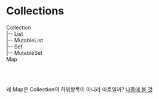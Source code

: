 # Collections

Collection  
|-- List  
  |-- MutableList  
|-- Set  
  |-- MutableSet  
Map

<br/><br/>

왜 Map은 Collection의 하위항목이 아니라 따로일까? [나중에 볼 것](https://stackoverflow.com/questions/2651819/why-doesnt-java-map-extend-collection#:~:text=Each%20Collection%20stores%20a%20single,have%20add(Object%20o)%20.&text=It%20doesn't%20make%20sense,such%20a%20method%20in%20Map%20.) 
